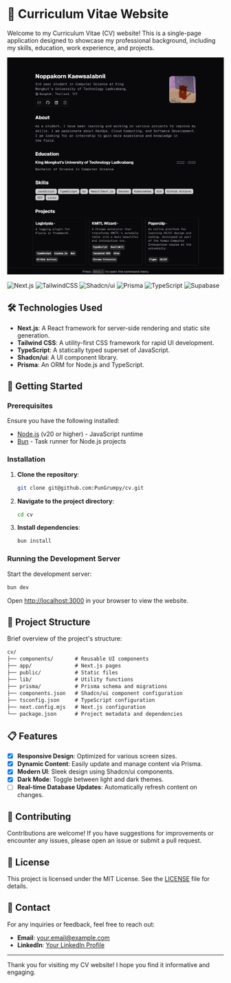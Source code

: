 # 📃 Curriculum Vitae Website

Welcome to my Curriculum Vitae (CV) website! This is a single-page application designed to showcase my professional background, including my skills, education, work experience, and projects.

[![Curriculum Vitae Website](/public/preview.png)](https://cv.pungrumpy.com/)

![Next.js](https://img.shields.io/badge/Next-black?style=for-the-badge&logo=next.js)
![TailwindCSS](https://img.shields.io/badge/tailwindcss-black?style=for-the-badge&logo=tailwind-css)
![Shadcn/ui](https://img.shields.io/badge/shadcn/ui-black.svg?style=for-the-badge&logo=shadcn/ui)
![Prisma](https://img.shields.io/badge/Prisma-black?style=for-the-badge&logo=prisma)
![TypeScript](https://img.shields.io/badge/TypeScript-black?style=for-the-badge&logo=typescript)
![Supabase](https://img.shields.io/badge/Supabase-black?style=for-the-badge&logo=supabase)

## 🛠️ Technologies Used

- **Next.js**: A React framework for server-side rendering and static site generation.
- **Tailwind CSS**: A utility-first CSS framework for rapid UI development.
- **TypeScript**: A statically typed superset of JavaScript.
- **Shadcn/ui**: A UI component library.
- **Prisma**: An ORM for Node.js and TypeScript.

## 🚀 Getting Started

### Prerequisites

Ensure you have the following installed:

- [Node.js](https://nodejs.org/) (v20 or higher) - JavaScript runtime
- [Bun](https://bun.sh/) - Task runner for Node.js projects

### Installation

1. **Clone the repository**:

   ```bash
   git clone git@github.com:PunGrumpy/cv.git
   ```

2. **Navigate to the project directory**:

   ```bash
   cd cv
   ```

3. **Install dependencies**:

   ```bash
   bun install
   ```

### Running the Development Server

Start the development server:

```bash
bun dev
```

Open [http://localhost:3000](http://localhost:3000) in your browser to view the website.

## 📂 Project Structure

Brief overview of the project's structure:

```plaintext
cv/
├── components/       # Reusable UI components
├── app/              # Next.js pages
├── public/           # Static files
├── lib/              # Utility functions
├── prisma/           # Prisma schema and migrations
├── components.json   # Shadcn/ui component configuration
├── tsconfig.json     # TypeScript configuration
├── next.config.mjs   # Next.js configuration
└── package.json      # Project metadata and dependencies
```

## 📋 Features

- [x] **Responsive Design**: Optimized for various screen sizes.
- [x] **Dynamic Content**: Easily update and manage content via Prisma.
- [x] **Modern UI**: Sleek design using Shadcn/ui components.
- [x] **Dark Mode**: Toggle between light and dark themes.
- [ ] **Real-time Database Updates**: Automatically refresh content on changes.

## 🤝 Contributing

Contributions are welcome! If you have suggestions for improvements or encounter any issues, please open an issue or submit a pull request.

## 📝 License

This project is licensed under the MIT License. See the [LICENSE](LICENSE) file for details.

## 📧 Contact

For any inquiries or feedback, feel free to reach out:

- **Email**: [your.email@example.com](mailto:your.email@example.com)
- **LinkedIn**: [Your LinkedIn Profile](https://www.linkedin.com/in/yourprofile)

---

Thank you for visiting my CV website! I hope you find it informative and engaging.
